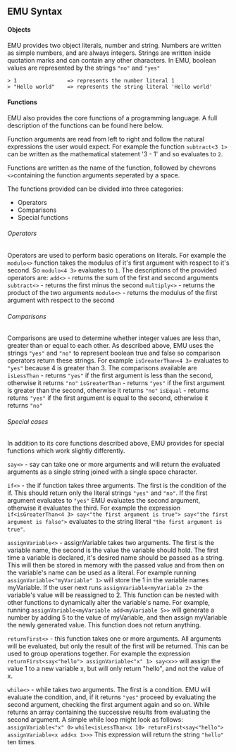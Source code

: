 ## EMU Syntax

#### Objects

EMU provides two object literals, number and string. Numbers are written as simple numbers, and are always integers. Strings are written inside quotation marks and can contain any other characters.
In EMU, boolean values are represented by the strings ```"no"``` and ```"yes"```
```
> 1                => represents the number literal 1
> "Hello world"    => represents the string literal 'Hello world'
```

#### Functions

EMU also provides the core functions of a programming language. A full description of the functions can be found here below.

Function arguments are read from left to right and follow the natural expressions the user would expect. For example the function ```subtract<3 1>``` can be written as the mathematical statement '3 - 1' and so evaluates to ```2```.

Functions are written as the name of the function, followed by chevrons ```<>```containing the function arguments seperated by a space.

The functions provided can be divided into three categories:
- Operators
- Comparisons
- Special functions

###### Operators

Operators are used to perform basic operations on literals. For example the ```modulo<>``` function takes the modulus of it's first argument with respect to it's second. So ```modulo<4 3>``` evaluates to ```1```. The descriptions of the provided operators are:
```add<>``` - returns the sum of the first and second arguments
```subtract<>``` - returns the first minus the second
```multiply<>``` - returns the product of the two arguments
```modulo<>``` - returns the modulus of the first argument with respect to the second

###### Comparisons

Comparisons are used to determine whether integer values are less than, greater than or equal to each other. As described above, EMU uses the strings ```"yes"``` and ```"no"``` to represent boolean true and false so comparison operators return these strings. For example ```isGreaterThan<4 3>``` evaluates to ```"yes"``` because 4 is greater than 3. The comparisons available are
```isLessThan``` - returns ```"yes"``` if the first argument is less than the second, otherwise it returns ```"no"```
```isGreaterThan``` - returns ```"yes"``` if the first argument is greater than the second, otherwise it returns ```"no"```
```isEqual``` - returns returns ```"yes"``` if the first argument is equal to the second, otherwise it returns ```"no"```

###### Special cases

In addition to its core functions described above, EMU provides for special functions which work slightly differently.

```say<>``` - say can take one or more arguments and will return the evaluated arguments as a single string joined with a single space character.

```if<>``` - the if function takes three arguments. The first is the condition of the if. This should return only the literal strings ```"yes"``` and  ```"no"```. If the first argument evaluates to ```"yes"``` EMU evaluates the second argument, otherwise it evaluates the third. For example the expression
```if<isGreaterThan<4 3> say<"the first argument is true"> say<"the first argument is false">```
evaluates to the string literal ```"the first argument is true"```.

```assignVariable<>``` - assignVariable takes two arguments. The first is the variable name, the second is the value the variable should hold. The first time a variable is declared, it's desired name should be passed as a string. This will then be stored in memory with the passed value and from then on the variable's name can be used as a literal. For example running
```assignVariable<"myVariable" 1>```
will store the 1 in the variable names myVariable. If the user next runs
```assignVariable<myVariable 2>```
the variable's value will be reassigned to 2.
This function can be nested with other functions to dynamically alter the variable's name. For example, running
```assignVariable<myVariable add<myVariable 5>>```
will generate a number by adding 5 to the value of myVariable, and then assign myVariable the newly generated value. This function does not return anything.

```returnFirst<>``` - this function takes one or more arguments. All arguments will be evaluated, but only the result of the first will be returned. This can be used to group operations together. For example the expression
```returnFirst<say<"hello"> assignVariable<"x" 1> say<x>>```
will assign the value 1 to a new variable x, but will only return "hello", and not the value of x.

```while<>``` - while takes two arguments. The first is a condition. EMU will evaluate the condition, and, if it returns ```"yes"``` proceed by evaluating the second argument, checking the first argument again and so on. While returns an array containing the successive results from evaluating the second argument. A simple while loop might look as follows:
```assignVariable<"x" 0>```
```while<isLessThan<x 10> returnFirst<say<"hello"> assignVariable<x add<x 1>>>```
This expression will return the string ```"hello"``` ten times.
